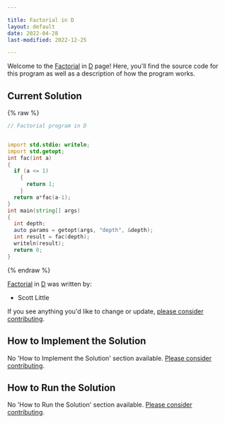 ```yaml
---

title: Factorial in D
layout: default
date: 2022-04-28
last-modified: 2022-12-25

---
```


Welcome to the [Factorial](https://sampleprograms.io/projects/factorial) in [D](https://sampleprograms.io/languages/d) page! Here, you'll find the source code for this program as well as a description of how the program works.

## Current Solution

{% raw %}

```d
// Factorial program in D


import std.stdio: writeln;
import std.getopt;
int fac(int a)
{
  if (a <= 1)
    {
      return 1;
    }
  return a*fac(a-1);
}
int main(string[] args)
{
  int depth;
  auto params = getopt(args, "depth", &depth);
  int result = fac(depth);
  writeln(result);
  return 0;
}
```

{% endraw %}

[Factorial](https://sampleprograms.io/projects/factorial) in [D](https://sampleprograms.io/languages/d) was written by:

- Scott Little

If you see anything you'd like to change or update, [please consider contributing](https://github.com/TheRenegadeCoder/sample-programs).

## How to Implement the Solution

No 'How to Implement the Solution' section available. [Please consider contributing](https://github.com/TheRenegadeCoder/sample-programs-website).

## How to Run the Solution

No 'How to Run the Solution' section available. [Please consider contributing](https://github.com/TheRenegadeCoder/sample-programs-website).
